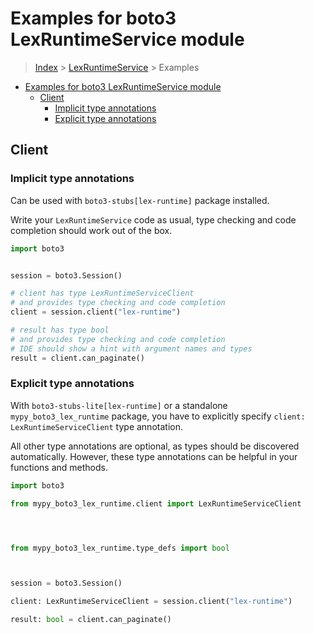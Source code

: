 <a id="examples-for-boto3-lexruntimeservice-module"></a>

# Examples for boto3 LexRuntimeService module

> [Index](../README.md) > [LexRuntimeService](./README.md) > Examples

- [Examples for boto3 LexRuntimeService module](#examples-for-boto3-lexruntimeservice-module)
  - [Client](#client)
    - [Implicit type annotations](#implicit-type-annotations)
    - [Explicit type annotations](#explicit-type-annotations)

<a id="client"></a>

## Client

<a id="implicit-type-annotations"></a>

### Implicit type annotations

Can be used with `boto3-stubs[lex-runtime]` package installed.

Write your `LexRuntimeService` code as usual, type checking and code completion
should work out of the box.

```python
import boto3


session = boto3.Session()

# client has type LexRuntimeServiceClient
# and provides type checking and code completion
client = session.client("lex-runtime")

# result has type bool
# and provides type checking and code completion
# IDE should show a hint with argument names and types
result = client.can_paginate()
```

<a id="explicit-type-annotations"></a>

### Explicit type annotations

With `boto3-stubs-lite[lex-runtime]` or a standalone `mypy_boto3_lex_runtime`
package, you have to explicitly specify `client: LexRuntimeServiceClient` type
annotation.

All other type annotations are optional, as types should be discovered
automatically. However, these type annotations can be helpful in your functions
and methods.

```python
import boto3

from mypy_boto3_lex_runtime.client import LexRuntimeServiceClient




from mypy_boto3_lex_runtime.type_defs import bool



session = boto3.Session()

client: LexRuntimeServiceClient = session.client("lex-runtime")

result: bool = client.can_paginate()
```
